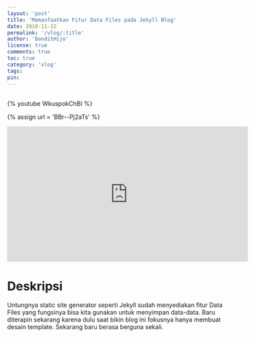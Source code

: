 ```yaml
---
layout: 'post'
title: 'Memanfaatkan Fitur Data Files pada Jekyll Blog'
date: 2018-11-22
permalink: '/vlog/:title'
author: 'BanditHijo'
license: true
comments: true
toc: true
category: 'vlog'
tags:
pin:
---
```


<div style="margin-top:30px;"></div>

{% youtube WkuspokChBI %}
<br>
<!-- EMBED CONTAINER: YOUTUBE -->
{% assign url = 'BBr--Pj2aTs' %}
<div class='embed-container'>
<iframe width="560" height="315" src="https://www.youtube.com/embed/{{ url }}" frameborder="0" allow="accelerometer; autoplay; encrypted-media; gyroscope; picture-in-picture" allowfullscreen></iframe>
</div>

# Deskripsi

Untungnya static site generator seperti Jekyll sudah menyediakan fitur Data Files yang fungsinya bisa kita gunakan untuk menyimpan data-data. Baru diterapin sekarang karena dulu saat bikin blog ini fokusnya hanya membuat desain template. Sekarang baru berasa berguna sekali.
